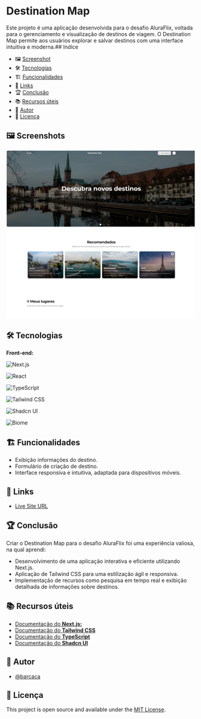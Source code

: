 # Destination Map
Este projeto é uma aplicação desenvolvida para o desafio AluraFlix, voltada para o gerenciamento e visualização de destinos de viagem. O Destination Map permite aos usuários explorar e salvar destinos com uma interface intuitiva e moderna.## Indice
- 🖼️ [Screenshot](#-screenshot)
- 🛠️ [Tecnologias](#-tecnologias)
- 🏗️ [Funcionalidades](#-funcionalidades)
- 🔗 [Links](#-links)
- 🏆 [Conclusão](#-conclusão)
- 📚 [Recursos úteis](#-recursos-úteis)
- 👤 [Autor](#-autor)
- 📜 [Licença](#-licença)
## 🖼️ Screenshots

![Thumbnail](/public/thumbnail.png)
## 🛠️ Tecnologias

**Front-end:**


![Next.js](https://img.shields.io/badge/Next.js-%23000000?style=for-the-badge&logo=next.js&logoColor=white)

![React](https://img.shields.io/badge/React-%2361DAFB?style=for-the-badge&logo=react&logoColor=black)

![TypeScript](https://img.shields.io/badge/TypeScript-%233178C6?style=for-the-badge&logo=typescript&logoColor=white)

![Tailwind CSS](https://img.shields.io/badge/Tailwind_CSS-%2306B6D4?style=for-the-badge&logo=tailwind-css&logoColor=white)

![Shadcn UI](https://img.shields.io/badge/Shadcn_UI-%23000000?style=for-the-badge&logo=shadcnui&logoColor=white)

![Biome](https://img.shields.io/badge/Biome-%2360A5FA?style=for-the-badge&logo=biome&logoColor=white)
## 🏗️ Funcionalidades

- Exibição informações do destino.
- Formulário de criação de destino.
- Interface responsiva e intuitiva, adaptada para dispositivos móveis.


## 🔗 Links

- [Live Site URL](https://destination-map-nextjs.vercel.app)

## 🏆 Conclusão

Criar o Destination Map para o desafio AluraFlix foi uma experiência valiosa, na qual aprendi:

- Desenvolvimento de uma aplicação interativa e eficiente utilizando Next.js.
- Aplicação de Tailwind CSS para uma estilização ágil e responsiva.
- Implementação de recursos como pesquisa em tempo real e exibição detalhada de informações sobre destinos.
## 📚 Recursos úteis

- [Documentação do  **Next.js:**](https://nextjs.org/docs)
- [Documentação do **Tailwind CSS**](https://tailwindcss.com/docs)
- [Documentação do **TypeScript**](https://www.typescriptlang.org/docs/)
- [Documentação do **Shadcn UI**](https://ui.shadcn.com/docs)

## 👤 Autor

- [@barcaca](https://www.github.com/barcaca)


## 📜 Licença

This project is open source and available under the [MIT License](LICENSE).

